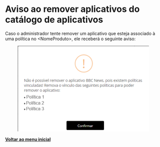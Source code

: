 # Aviso ao remover aplicativos do catálogo de aplicativos

Caso o administrador tente remover um aplicativo que esteja associado à uma política no  \<NomeProduto>, ele receberá o seguinte aviso:

<figure><img src="../../../.gitbook/assets/image (7) (1) (1) (1) (1).png" alt=""><figcaption></figcaption></figure>

[**Voltar ao menu inicial**](./)
